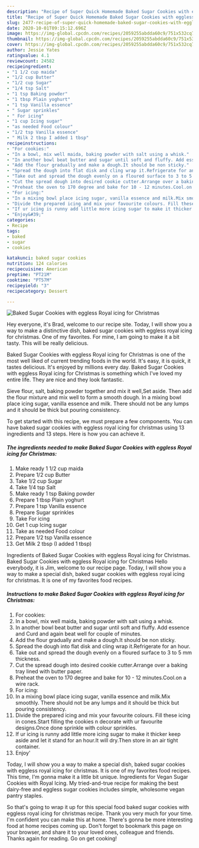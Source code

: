 ```yaml
---
description: "Recipe of Super Quick Homemade Baked Sugar Cookies with eggless Royal icing for Christmas"
title: "Recipe of Super Quick Homemade Baked Sugar Cookies with eggless Royal icing for Christmas"
slug: 2477-recipe-of-super-quick-homemade-baked-sugar-cookies-with-eggless-royal-icing-for-christmas
date: 2020-10-01T09:15:12.696Z
image: https://img-global.cpcdn.com/recipes/2059255abdda60c9/751x532cq70/baked-sugar-cookies-with-eggless-royal-icing-for-christmas-recipe-main-photo.jpg
thumbnail: https://img-global.cpcdn.com/recipes/2059255abdda60c9/751x532cq70/baked-sugar-cookies-with-eggless-royal-icing-for-christmas-recipe-main-photo.jpg
cover: https://img-global.cpcdn.com/recipes/2059255abdda60c9/751x532cq70/baked-sugar-cookies-with-eggless-royal-icing-for-christmas-recipe-main-photo.jpg
author: Jessie Yates
ratingvalue: 4.1
reviewcount: 24582
recipeingredient:
- "1 1/2 cup maida"
- "1/2 cup Butter"
- "1/2 cup Sugar"
- "1/4 tsp Salt"
- "1 tsp Baking powder"
- "1 tbsp Plain yoghurt"
- "1 tsp Vanilla essence"
- " Sugar sprinkles"
- " For icing"
- "1 cup Icing sugar"
- "as needed Food colour"
- "1/2 tsp Vanilla essence"
- " Milk 2 tbsp I added 1 tbsp"
recipeinstructions:
- "For cookies:"
- "In a bowl, mix well maida, baking powder with salt using a whisk."
- "In another bowl beat butter and sugar until soft and fluffy. Add essence and Curd and again beat well for couple of minutes."
- "Add the flour gradually and make a dough.It should be non sticky."
- "Spread the dough into flat disk and cling wrap it.Refrigerate for an hour."
- "Take out and spread the dough evenly on a floured surface to 3 to 5 mm thickness."
- "Cut the spread dough into desired cookie cutter.Arrange over a baking tray lined with butter paper."
- "Preheat the oven to 170 degree and bake for 10 - 12 minutes.Cool.on a wire rack."
- "For icing:"
- "In a mixing bowl place icing sugar, vanilla essence and milk.Mix smoothly. There should not be any lumps and it should be thick but pouring consistency."
- "Divide the prepared icing and mix your favourite colours. Fill these icing in cones.Start filling the cookies n decorate with ur favourite designs.Once done sprinkle with colour sprinkles."
- "If ur icing is runny add little more icing sugar to make it thicker keep aside and let it stand for an hour.It will dry.Then store in an air tight container."
- "Enjoy&#39;"
categories:
- Recipe
tags:
- baked
- sugar
- cookies

katakunci: baked sugar cookies 
nutrition: 124 calories
recipecuisine: American
preptime: "PT21M"
cooktime: "PT57M"
recipeyield: "3"
recipecategory: Dessert

---
```



![Baked Sugar Cookies with eggless Royal icing for Christmas](https://img-global.cpcdn.com/recipes/2059255abdda60c9/751x532cq70/baked-sugar-cookies-with-eggless-royal-icing-for-christmas-recipe-main-photo.jpg)

Hey everyone, it's Brad, welcome to our recipe site. Today, I will show you a way to make a distinctive dish, baked sugar cookies with eggless royal icing for christmas. One of my favorites. For mine, I am going to make it a bit tasty. This will be really delicious.

Baked Sugar Cookies with eggless Royal icing for Christmas is one of the most well liked of current trending foods in the world. It's easy, it is quick, it tastes delicious. It's enjoyed by millions every day. Baked Sugar Cookies with eggless Royal icing for Christmas is something which I've loved my entire life. They are nice and they look fantastic.

Sieve flour, salt, baking powder together and mix it well,Set aside. Then add the flour mixture and mix well to form a smooth dough. In a mixing bowl place icing sugar, vanilla essence and milk. There should not be any lumps and it should be thick but pouring consistency.


To get started with this recipe, we must prepare a few components. You can have baked sugar cookies with eggless royal icing for christmas using 13 ingredients and 13 steps. Here is how you can achieve it.

<!--inarticleads1-->

##### The ingredients needed to make Baked Sugar Cookies with eggless Royal icing for Christmas:

1. Make ready 1 1/2 cup maida
1. Prepare 1/2 cup Butter
1. Take 1/2 cup Sugar
1. Take 1/4 tsp Salt
1. Make ready 1 tsp Baking powder
1. Prepare 1 tbsp Plain yoghurt
1. Prepare 1 tsp Vanilla essence
1. Prepare  Sugar sprinkles
1. Take  For icing
1. Get 1 cup Icing sugar
1. Take as needed Food colour
1. Prepare 1/2 tsp Vanilla essence
1. Get  Milk 2 tbsp (I added 1 tbsp)


Ingredients of Baked Sugar Cookies with eggless Royal icing for Christmas. Baked Sugar Cookies with eggless Royal icing for Christmas Hello everybody, it is Jim, welcome to our recipe page. Today, I will show you a way to make a special dish, baked sugar cookies with eggless royal icing for christmas. It is one of my favorites food recipes. 

<!--inarticleads2-->

##### Instructions to make Baked Sugar Cookies with eggless Royal icing for Christmas:

1. For cookies:
1. In a bowl, mix well maida, baking powder with salt using a whisk.
1. In another bowl beat butter and sugar until soft and fluffy. Add essence and Curd and again beat well for couple of minutes.
1. Add the flour gradually and make a dough.It should be non sticky.
1. Spread the dough into flat disk and cling wrap it.Refrigerate for an hour.
1. Take out and spread the dough evenly on a floured surface to 3 to 5 mm thickness.
1. Cut the spread dough into desired cookie cutter.Arrange over a baking tray lined with butter paper.
1. Preheat the oven to 170 degree and bake for 10 - 12 minutes.Cool.on a wire rack.
1. For icing:
1. In a mixing bowl place icing sugar, vanilla essence and milk.Mix smoothly. There should not be any lumps and it should be thick but pouring consistency.
1. Divide the prepared icing and mix your favourite colours. Fill these icing in cones.Start filling the cookies n decorate with ur favourite designs.Once done sprinkle with colour sprinkles.
1. If ur icing is runny add little more icing sugar to make it thicker keep aside and let it stand for an hour.It will dry.Then store in an air tight container.
1. Enjoy&#39;


Today, I will show you a way to make a special dish, baked sugar cookies with eggless royal icing for christmas. It is one of my favorites food recipes. This time, I&#39;m gonna make it a little bit unique. Ingredients for Vegan Sugar Cookies with Royal Icing. My tried-and-true recipe for making the best dairy-free and eggless sugar cookies includes simple, wholesome vegan pantry staples. 

So that's going to wrap it up for this special food baked sugar cookies with eggless royal icing for christmas recipe. Thank you very much for your time. I'm confident you can make this at home. There's gonna be more interesting food at home recipes coming up. Don't forget to bookmark this page on your browser, and share it to your loved ones, colleague and friends. Thanks again for reading. Go on get cooking!
